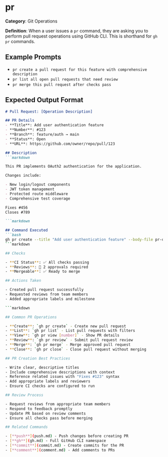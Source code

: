 # pr

**Category**: Git Operations

**Definition**: When a user issues a `pr` command, they are asking you to perform pull request operations using GitHub CLI. This is shorthand for `gh pr` commands.

## Example Prompts

- `pr create a pull request for this feature with comprehensive description`
- `pr list all open pull requests that need review`
- `pr merge this pull request after checks pass`

## Expected Output Format

```markdown
# Pull Request: [Operation Description]

## PR Details
- **Title**: Add user authentication feature
- **Number**: #123
- **Branch**: feature/auth → main
- **Status**: Open
- **URL**: https://github.com/owner/repo/pull/123

## Description
```markdown

This PR implements OAuth2 authentication for the application.

Changes include:

- New login/logout components
- JWT token management
- Protected route middleware
- Comprehensive test coverage

Fixes #456
Closes #789

```markdown

## Command Executed
```bash
gh pr create --title "Add user authentication feature" --body-file pr-description.md
```markdown

## Checks

- **CI Status**: ✅ All checks passing
- **Reviews**: 👥 2 approvals required
- **Mergeable**: ✅ Ready to merge

## Actions Taken

- Created pull request successfully
- Requested reviews from team members
- Added appropriate labels and milestone

```markdown

## Common PR Operations

- **Create**: `gh pr create` - Create new pull request
- **List**: `gh pr list` - List pull requests with filters
- **View**: `gh pr view [number]` - Show PR details
- **Review**: `gh pr review` - Submit pull request review
- **Merge**: `gh pr merge` - Merge approved pull request
- **Close**: `gh pr close` - Close pull request without merging

## PR Creation Best Practices

- Write clear, descriptive titles
- Include comprehensive descriptions with context
- Reference related issues with "Fixes #123" syntax
- Add appropriate labels and reviewers
- Ensure CI checks are configured to run

## Review Process

- Request reviews from appropriate team members
- Respond to feedback promptly
- Update PR based on review comments
- Ensure all checks pass before merging

## Related Commands

- [**push**](push.md) - Push changes before creating PR
- [**gh**](gh.md) - Full GitHub CLI namespace
- [**commit**](commit.md) - Create commits for the PR
- [**comment**](comment.md) - Add comments to PRs
